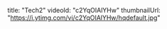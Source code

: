 title: "Tech2"
videoId: "c2YqOIAlYHw"
thumbnailUrl: "https://i.ytimg.com/vi/c2YqOIAlYHw/hqdefault.jpg"
